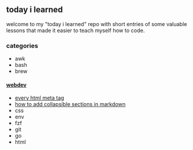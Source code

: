 ## today i learned 
welcome to my "today i learned" repo with short entries of some valuable lessons that made it easier to teach myself how to code. 
<br>
### categories 
- awk
- bash
- brew
#### [webdev](./webdev)  
  - [every html meta tag](webdev/html-meta-tags.md) 
  - [how to add collapsible sections in markdown](webdev/markdown-details-collapsible.md) 
  - css 
- env
- fzf
- git
- go
- html





